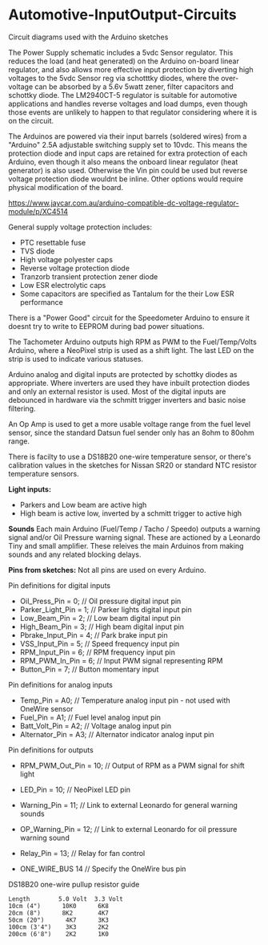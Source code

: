 # Automotive-InputOutput-Circuits
Circuit diagrams used with the Arduino sketches

The Power Supply schematic includes a 5vdc Sensor regulator. This reduces the load (and heat generated) on
the Arduino on-board linear regulator, and also allows more effective input protection
by diverting high voltages to the 5vdc Sensor reg via schotttky diodes, where the over-voltage can be absorbed
by a 5.6v 5watt zener, filter capacitors and schottky diode.
The LM2940CT-5 regulator is suitable for automotive applications and handles reverse voltages and load dumps,
even though those events are unlikely to happen to that regulator considering where it is on the circuit.

The Arduinos are powered via their input barrels (soldered wires) from a "Arduino" 2.5A adjustable switching
supply set to 10vdc. This means the protection diode and input caps are retained for extra protection of
each Arduino, even though it also means the onboard linear regulator (heat generator) is also used.
Otherwise the Vin pin could be used but reverse voltage protection diode wouldnt be inline. 
Other options would require physical modification of the board.

https://www.jaycar.com.au/arduino-compatible-dc-voltage-regulator-module/p/XC4514

General supply voltage protection includes:
- PTC resettable fuse
- TVS diode
- High voltage polyester caps
- Reverse voltage protection diode
- Tranzorb transient protection zener diode
- Low ESR electrolytic caps
- Some capacitors are specified as Tantalum for the their Low ESR performance

There is a "Power Good" circuit for the Speedometer Arduino to ensure it doesnt try to write to EEPROM
during bad power situations.

The Tachometer Arduino outputs high RPM as PWM to the Fuel/Temp/Volts Arduino, where a NeoPixel strip is used
as a shift light. The last LED on the strip is used to indicate various statuses.

Arduino analog and digital inputs are protected by schottky diodes as appropriate. Where inverters are used
they have inbuilt protection diodes and only an external resistor is used. Most of the digital inputs
are debounced in hardware via the schmitt trigger inverters and basic noise filtering.

An Op Amp is used to get a more usable voltage range from the fuel level sensor, since the standard Datsun fuel sender
only has an 8ohm to 80ohm range.

There is facilty to use a DS18B20 one-wire temperature sensor, or there's calibration values in the
sketches for Nissan SR20 or standard NTC resistor temperature sensors.

**Light inputs:**
- Parkers and Low beam are active high
- High beam is active low, inverted by a schmitt trigger to active high

**Sounds**
Each main Arduino (Fuel/Temp / Tacho / Speedo) outputs a warning signal and/or Oil Pressure warning signal. These are actioned
by a Leonardo Tiny and small amplifier. These releives the main Arduinos from making sounds and any related blocking delays.

**Pins from sketches:**
Not all pins are used on every Arduino.

Pin definitions for digital inputs
- Oil_Press_Pin = 0;              // Oil pressure digital input pin
- Parker_Light_Pin = 1;           // Parker lights digital input pin
- Low_Beam_Pin = 2;  // Low beam digital input pin
- High_Beam_Pin = 3;              // High beam digital input pin
- Pbrake_Input_Pin = 4;           // Park brake input pin
- VSS_Input_Pin = 5;              // Speed frequency input pin
- RPM_Input_Pin = 6;  // RPM frequency input pin
- RPM_PWM_In_Pin = 6;             // Input PWM signal representing RPM
- Button_Pin = 7;  // Button momentary input

Pin definitions for analog inputs
- Temp_Pin = A0;                  // Temperature analog input pin - not used with OneWire sensor
- Fuel_Pin = A1;                  // Fuel level analog input pin
- Batt_Volt_Pin = A2;             // Voltage analog input pin
- Alternator_Pin = A3;            // Alternator indicator analog input pin

Pin definitions for outputs
- RPM_PWM_Out_Pin = 10;            // Output of RPM as a PWM signal for shift light
- LED_Pin = 10;                   // NeoPixel LED pin
- Warning_Pin = 11;               // Link to external Leonardo for general warning sounds
- OP_Warning_Pin = 12;            // Link to external Leonardo for oil pressure warning sound
- Relay_Pin = 13;                 // Relay for fan control

- ONE_WIRE_BUS 14                // Specify the OneWire bus pin

DS18B20 one-wire pullup resistor guide
```
Length        5.0 Volt  3.3 Volt
10cm (4")      10K0      6K8
20cm (8")      8K2       4K7
50cm (20")      4K7      3K3
100cm (3'4")    3K3      2K2
200cm (6'8")    2K2      1K0
```
